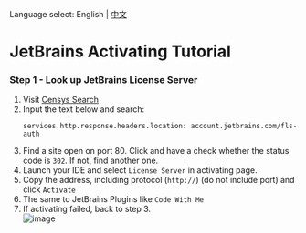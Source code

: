 Language select: English | [中文](https://github.com/jcshan709/jetbrains-activating-tutorial/tree/main/README_zh.md)  
# JetBrains Activating Tutorial
### Step 1 - Look up JetBrains License Server
1. Visit [Censys Search](https://search.censys.io/)  
2. Input the text below and search:
   ```plain
   services.http.response.headers.location: account.jetbrains.com/fls-auth
   ```  
3. Find a site open on port 80. Click and have a check whether the status code is `302`. If not, find another one.
4. Launch your IDE and select `License Server` in activating page.  
5. Copy the address, including protocol (`http://`) (do not include port) and click `Activate`
6. The same to JetBrains Plugins like `Code With Me`
7. If activating failed, back to step 3.  
![image](https://github.com/user-attachments/assets/e36a4dd0-964a-4fd6-b993-443e05f42393)
